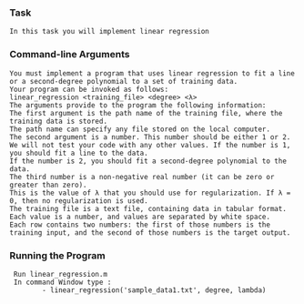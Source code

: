 ### Task
    In this task you will implement linear regression
    
### Command-line Arguments

    You must implement a program that uses linear regression to fit a line or a second-degree polynomial to a set of training data. 
    Your program can be invoked as follows:
    linear_regression <training_file> <degree> <λ>
    The arguments provide to the program the following information:
    The first argument is the path name of the training file, where the training data is stored. 
    The path name can specify any file stored on the local computer.
    The second argument is a number. This number should be either 1 or 2. 
    We will not test your code with any other values. If the number is 1, you should fit a line to the data. 
    If the number is 2, you should fit a second-degree polynomial to the data.
    The third number is a non-negative real number (it can be zero or greater than zero). 
    This is the value of λ that you should use for regularization. If λ = 0, then no regularization is used.
    The training file is a text file, containing data in tabular format. Each value is a number, and values are separated by white space. 
    Each row contains two numbers: the first of those numbers is the training input, and the second of those numbers is the target output.
    
### Running the Program
     Run linear_regression.m
     In command Window type : 
            - linear_regression('sample_data1.txt', degree, lambda)
